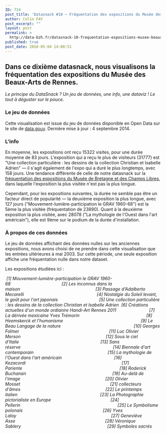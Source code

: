 ```yaml
---
ID: 724
post_title: 'Datasnack #10 — Fréquentation des expositions du Musée des Beaux-Arts de Rennes'
author: Colin FAY
post_excerpt: ""
layout: post
permalink: >
  http://data-bzh.fr/datasnack-10-frequentation-expositions-musee-beaux-arts-de-rennes/
published: true
post_date: 2016-05-04 14:00:51
---
```

<h2>Dans ce dixième datasnack, nous visualisons la fréquentation des expositions du Musée des Beaux-Arts de Rennes. <!--more--></h2>
<em>Le principe du DataSnack ? Un jeu de données, une info, une dataviz ! Le tout à déguster sur le pouce.
</em>
<h3>Le jeu de données</h3>
Cette visualisation est issue du jeu de données disponible en Open Data sur le site de <a href="https://www.data.gouv.fr/fr/datasets/statistiques-de-frequentation-des-expositions-du-musee-des-beaux-arts-de-rennes-rm/" target="_blank">data.gouv</a>.
Dernière mise à jour : 4 septembre 2014.
<h3>L'info</h3>
En moyenne, les expositions ont reçu 15322 visites, pour une durée moyenne de 83 jours. L'exposition qui a reçu le plus de visiteurs (31777) est "Une collection particulière : les dessins de la collection Christian et Isabelle Adrien" — il s'agit également de l'expo qui a duré le plus longtemps, avec 158 jours. Une tendance différente de celle de notre datasnack sur la <a href="http://data-bzh.fr/datasnack-expositions-musee-bretagne-champs-libres/" target="_blank">fréquentation des expositions du Musée de Bretagne et des Champs Libres</a>, dans laquelle l'exposition la plus visitée n'est pas la plus longue.

Cependant, pour les expositions suivantes, la durée ne semble pas être un facteur direct de popularité — la deuxième exposition la plus longue, avec 127 jours ("Mouvement-lumière-participation le GRAV 1960-68") est la 5ème la plus visitée (fréquentation de 23890). Quant à la deuxième exposition la plus visitée, avec 28078 ("La mythologie de l'Ouest dans l'art américain"), elle est 9ème sur le podium de la durée d'installation.
<h3>À propos de ces données</h3>
Le jeu de données affichant des données nulles sur les anciennes expositions, nous avons choisi de ne prendre dans cette visualisation que les entrées ultérieures à mai 2003. Sur cette période, une seule exposition affiche une fréquentation nulle dans notre dataset.

Les expositions étudiées ici :

<em> [1] Mouvement-lumière-participation le GRAV 1960-68                                        </em>
<em> [2] Les inconnus dans la maison                                                            </em>
<em> [3] Passage d'Adalberto Mecarelli                                                          </em>
<em> [4] Nostalgie du Soleil levant, le goût pour l'art japonais                                </em>
<em> [5] Une collection particulière : les dessins de la collection Christian et Isabelle Adrien</em>
<em> [6] Créations actuelles d'un monde ordianire Handi-Art Rennes 2011                         </em>
<em> [7] La dérivée mexicaine Yves Trémorin                                                     </em>
<em> [8] Heemskerck et l'humanisme                                                              </em>
<em> [9] Le Beau Langage de la nature                                                           </em>
<em>[10] Georges Folmer                                                                         </em>
<em>[11] Luc Olivier Merson                                                                     </em>
<em>[12] Sous le ciel d'Italie                                                                  </em>
<em>[13] Sans réserve                                                                           </em>
<em>[14] Biennale d'art contemporain                                                            </em>
<em>[15] La mythologie de l'Ouest dans l'art américain                                          </em>
<em>[16] Kezacordi                                                                              </em>
<em>[17] Pariente                                                                               </em>
<em>[18] Roderick Buchanan                                                                      </em>
<em>[19] Au-delà de l'image                                                                     </em>
<em>[20] Olivier Mosset                                                                         </em>
<em>[21] collecteurs d'âmes                                                                     </em>
<em>[22] Le printemps italien                                                                   </em>
<em>[23] La Photographie pictorialiste en Europe                                                </em>
<em>[24] Pellerin                                                                               </em>
<em>[25] Le Symbolisme polonais                                                                 </em>
<em>[26] Yves Laloy                                                                             </em>
<em>[27] Geneviève Asse                                                                         </em>
<em>[28] Véronique Sablery                                                                      </em>
<em>[29] Symboles sacrés  </em>